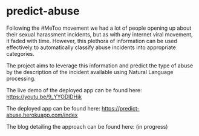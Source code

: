 # predict-abuse

Following the #MeToo movement we had a lot of people opening up about their sexual harassment incidents, but as with any internet viral movement, it faded with time. However, this plethora of information can be used effectively to automatically classify abuse incidents into appropriate categories.

The project aims to leverage this information and predict the type of abuse by the description of the incident available using Natural Language processing.

The live demo of the deployed app can be found here: https://youtu.be/9_YYODlDHjk

The deployed app can be found here: https://predict-abuse.herokuapp.com/index

The blog detailing the approach can be found here: (in progress)
